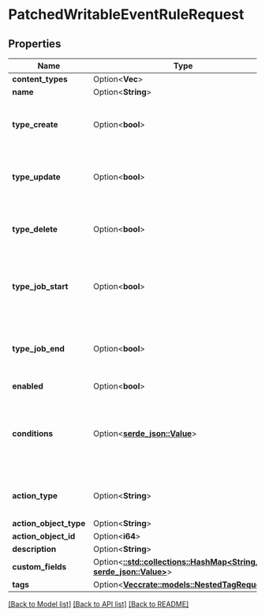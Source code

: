 # PatchedWritableEventRuleRequest

## Properties

Name | Type | Description | Notes
------------ | ------------- | ------------- | -------------
**content_types** | Option<**Vec<String>**> |  | [optional]
**name** | Option<**String**> |  | [optional]
**type_create** | Option<**bool**> | Triggers when a matching object is created. | [optional]
**type_update** | Option<**bool**> | Triggers when a matching object is updated. | [optional]
**type_delete** | Option<**bool**> | Triggers when a matching object is deleted. | [optional]
**type_job_start** | Option<**bool**> | Triggers when a job for a matching object is started. | [optional]
**type_job_end** | Option<**bool**> | Triggers when a job for a matching object terminates. | [optional]
**enabled** | Option<**bool**> |  | [optional]
**conditions** | Option<[**serde_json::Value**](.md)> | A set of conditions which determine whether the event will be generated. | [optional]
**action_type** | Option<**String**> | * `webhook` - Webhook * `script` - Script | [optional]
**action_object_type** | Option<**String**> |  | [optional]
**action_object_id** | Option<**i64**> |  | [optional]
**description** | Option<**String**> |  | [optional]
**custom_fields** | Option<[**::std::collections::HashMap<String, serde_json::Value>**](serde_json::Value.md)> |  | [optional]
**tags** | Option<[**Vec<crate::models::NestedTagRequest>**](NestedTagRequest.md)> |  | [optional]

[[Back to Model list]](../README.md#documentation-for-models) [[Back to API list]](../README.md#documentation-for-api-endpoints) [[Back to README]](../README.md)


